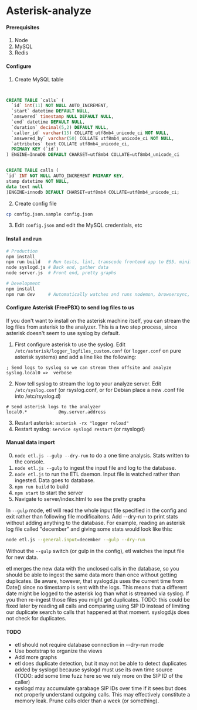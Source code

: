# Asterisk-analyze

#### Prerequisites
1. Node
2. MySQL
3. Redis


#### Configure
1. Create MySQL table
```sql


CREATE TABLE `calls` (
  `id` int(11) NOT NULL AUTO_INCREMENT,
  `start` datetime DEFAULT NULL,
  `answered` timestamp NULL DEFAULT NULL,
  `end` datetime DEFAULT NULL,
  `duration` decimal(5,2) DEFAULT NULL,
  `caller_id` varchar(15) COLLATE utf8mb4_unicode_ci NOT NULL,
  `answered_by` varchar(50) COLLATE utf8mb4_unicode_ci NOT NULL,
  `attributes` text COLLATE utf8mb4_unicode_ci,
  PRIMARY KEY (`id`)
) ENGINE=InnoDB DEFAULT CHARSET=utf8mb4 COLLATE=utf8mb4_unicode_ci


CREATE TABLE calls (
`id` INT NOT NULL AUTO_INCREMENT PRIMARY KEY,
stamp datetime NOT NULL,
data text null
)ENGINE=innodb DEFAULT CHARSET=utf8mb4 COLLATE=utf8mb4_unicode_ci;
```
2. Create config file
```bash
cp config.json.sample config.json
```
3. Edit ```config.json``` and edit the MySQL credentials, etc 


#### Install and run
```bash
# Production
npm install
npm run build	# Run tests, lint, transcode frontend app to ES5, minify bundle.js 
node syslogd.js	# Back end, gather data
node server.js  # Front end, pretty graphs

# Development
npm install
npm run dev		# Automatically watches and runs nodemon, browsersync, lint, webpack.  Browse to http://localhost:3001/ 
```


#### Configure Asterisk (FreePBX) to send log files to us 

If you don't want to install on the asterisk machine itself, you can stream the log files from asterisk to the analyzer.  This is a two step process, since asterisk doesn't seem to use syslog by default.  

1. First configure asterisk to use the syslog.  Edit ```/etc/asterisk/logger_logfiles_custom.conf``` (or ```logger.conf``` on pure asterisk systems) and add a line like the following: 
```
; Send logs to syslog so we can stream them offsite and analyze
syslog.local0 =>  verbose
```
2. Now tell syslog to stream the log to your analyze server. Edit ```/etc/syslog.conf``` (or rsyslog.conf, or for Debian place a new .conf file into /etc/rsyslog.d)
```
# Send asterisk logs to the analyzer
local0.*            @my.server.address
```
3. Restart asterisk: ```asterisk -rx "logger reload"```
4. Restart syslog: ```service syslogd restart``` (or rsyslogd)


#### Manual data import
0. ```node etl.js --gulp --dry-run``` to do a one time analysis.  Stats written to the console.
0. ```node etl.js --gulp``` to ingest the input file and log to the database.
1. ```node etl.js``` to run the ETL daemon.  Input file is watched rather than ingested.  Data goes to database.
2. ```npm run build``` to build
3. ```npm start``` to start the server
4. Navigate to server/index.html to see the pretty graphs


In ```--gulp``` mode, etl will read the whole input file specified in the config and exit rather than following file modificaitons.   Add --dry-run to print stats without adding anything to the database.  For example, reading an asterisk log file called "december" and giving some stats would look like this:

```bash
node etl.js --general.input=december --gulp --dry-run
```

Without the ```--gulp``` switch (or gulp in the config), etl watches the input file for new data.

etl merges the new data with the unclosed calls in the database, so you should be able to ingest the same data more than once without getting duplicates.  Be aware, however, that syslogd.js uses the current time from Date() since no timestamp is sent with the logs.  This means that a different date might be logged to the asterisk log than what is streamed via syslog.  If you then re-ingest those files you might get duplicates.  TODO: this could be fixed later by reading all calls and comparing using SIP ID instead of limiting our duplicate search to calls that happened at that moment.  syslogd.js does not check for duplicates.


#### TODO
- etl should not require database connection in --dry-run mode
- Use bootstrap to organize the views
- Add more graphs
- etl does duplicate detection, but it may not be able to detect duplicates added by syslogd because syslogd must use its own time source (TODO: add some time fuzz here so we rely more on the SIP ID of the caller)
- syslogd may accumulate garabage SIP IDs over time if it sees but does not properly understand outgoing calls. This may effectively constitute a memory leak.  Prune calls older than a week (or something).


